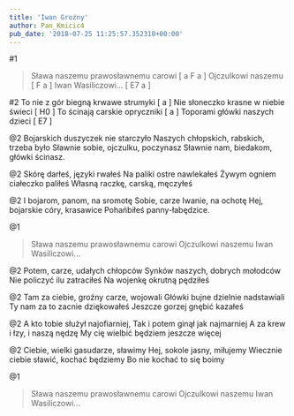 ```yaml
---
title: 'Iwan Groźny'
author: Pan_Kmicic4
pub_date: '2018-07-25 11:25:57.352310+00:00'
---
```


#1
>Sława naszemu prawosławnemu carowi [ a F a ]
>Ojczulkowi naszemu [ F a ]
>Iwan Wasiliczowi... [ E7 a ]

#2
To nie z gór biegną krwawe strumyki [ a ]
Nie słoneczko krasne w niebie świeci [ H0 ]
To ścinają carskie opryczniki [ a ]
Toporami główki naszych dzieci [ E7 ]

@2
Bojarskich duszyczek nie starczyło
Naszych chłopskich, rabskich, trzeba było
Sławnie sobie, ojczulku, poczynasz
Sławnie nam, biedakom, główki ścinasz.

@2
Skórę darłeś, języki rwałeś
Na paliki ostre nawlekałeś
Żywym ogniem ciałeczko paliłeś
Własną raczkę, carską, męczyłeś

@2
I bojarom, panom, na sromotę
Sobie, carze Iwanie, na ochotę
Hej, bojarskie córy, krasawice
Pohańbiłeś panny-łabędzice.

@1
>Sława naszemu prawosławnemu carowi
>Ojczulkowi naszemu
>Iwan Wasiliczowi...


@2
Potem, carze, udałych chłopców
Synków naszych, dobrych mołodców
Nie policzyć ilu zatraciłeś
Na wojenkę okrutną pędziłeś

@2
Tam za ciebie, groźny carze, wojowali
Główki bujne dzielnie nadstawiali
Ty nam za to zacnie dziękowałeś
Jeszcze gorzej gnębić kazałeś

@2
A kto tobie służył najofiarniej,
Tak i potem ginął jak najmarniej
A za krew i łzy, i naszą nędzę
My cię wielbić będziem jeszcze więcej

@2
Ciebie, wielki gasudarze, sławimy
Hej, sokole jasny, miłujemy
Wiecznie ciebie sławić, kochać będziemy
Bo nie kochać to się boimy

@1
>Sława naszemu prawosławnemu carowi
>Ojczulkowi naszemu
>Iwan Wasiliczowi...